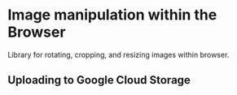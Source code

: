 Image manipulation within the Browser
=================================

Library for rotating, cropping, and resizing images within browser.


Uploading to Google Cloud Storage
--------
